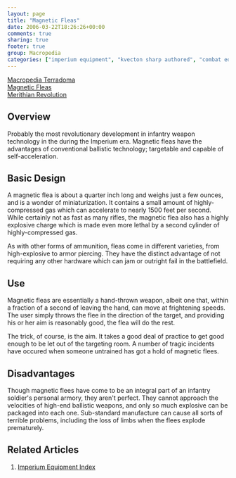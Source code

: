 ```yaml
---
layout: page
title: "Magnetic Fleas"
date: 2006-03-22T18:26:26+00:00
comments: true
sharing: true
footer: true
group: Macropedia
categories: ["imperium equipment", "kvecton sharp authored", "combat equipment"]
---
```


<div class='row'>
	<div class='col-md-4'><a href='/macropedia/macropedia'>Macropedia Terradoma</a></div>
	<div class='col-md-4'><a href='/macropedia/magnetic-fleas'>Magnetic Fleas</a></div>
	<div class='col-md-4'><a href='/macropedia/merithian-revolution'>Merithian Revolution</a></div>
</div>


## Overview

Probably the most revolutionary development in infantry weapon technology in the during the Imperium era.  Magnetic fleas have the advantages of conventional ballistic technology; targetable and capable of self-acceleration.

## Basic Design

A magnetic flea is about a quarter inch long and weighs just a few ounces, and is a wonder of miniaturization.  It contains a small amount of highly-compressed gas which can accelerate to nearly 1500 feet per second.  While certainly not as fast as many rifles, the magnetic flea also has a highly explosive charge which is made even more lethal by a second cylinder of highly-compressed gas.

As with other forms of ammunition, fleas come in different varieties, from high-explosive to armor piercing.  They have the distinct advantage of not requiring any other hardware which can jam or outright fail in the battlefield.

## Use

Magnetic fleas are essentially a hand-thrown weapon, albeit one that, within a fraction of a second of leaving the hand, can move at frightening speeds.  The user simply throws the flee in the direction of the target, and providing his or her aim is reasonably good, the flea will do the rest.

The trick, of course, is the aim.  It takes a good deal of practice to get good enough to be let out of the targeting room.  A number of tragic incidents have occured when someone untrained has got a hold of magnetic flees.

## Disadvantages

Though magnetic flees have come to be an integral part of an infantry soldier's personal armory, they aren't perfect. They cannot approach the velocities of high-end ballistic weapons, and only so much explosive can be packaged into each one.  Sub-standard manufacture can cause all sorts of terrible problems, including the loss of limbs when the flees explode prematurely.

## Related Articles

1. [Imperium Equipment Index](/macropedia/imperium-equipment-index)



  
